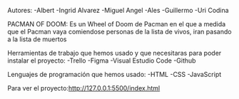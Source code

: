 Autores:
-Albert 
-Ingrid Alvarez
-Miguel Angel 
-Ales
-Guillermo
-Uri Codina

PACMAN OF DOOM:
Es un Wheel of Doom de Pacman en el que a medida que el Pacman vaya comiendose personas de la lista de vivos, iran pasando a la lista de muertos 

Herramientas de trabajo que hemos usado y que necesitaras para poder instalar el proyecto:
-Trello
-Figma
-Visual Estudio Code
-Github

Lenguajes de programación que hemos usado:
-HTML
-CSS
-JavaScript

Para ver el proyecto:http://127.0.0.1:5500/index.html
